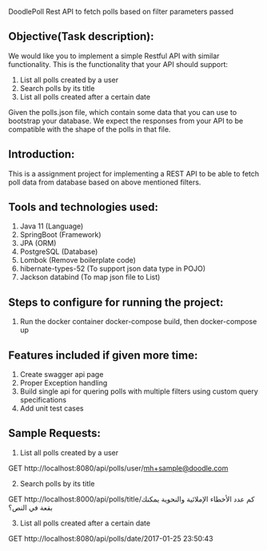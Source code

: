  DoodlePoll
Rest API to fetch polls based on filter parameters passed

Objective(Task description):
----------------------------
We would like you to implement a simple Restful API with similar functionality. This is the functionality that your API should support:

1. List all polls created by a user
2. Search polls by its title
3. List all polls created after a certain date

Given the polls.json file, which contain some data that you can use to bootstrap your database. We expect the responses from your API to be compatible with the shape of the polls in that file.

Introduction:
-------------
This is a assignment project for implementing a REST API to be able to fetch poll data from database based on above mentioned filters.

Tools and technologies used:
----------------------------
1. Java 11 (Language)
2. SpringBoot (Framework)
3. JPA (ORM)
4. PostgreSQL (Database)
5. Lombok (Remove boilerplate code)
6. hibernate-types-52 (To support json data type in POJO)
7. Jackson databind (To map json file to List)

Steps to configure for running the project:
-------------------------------------------
1. Run the docker container 
docker-compose build, then docker-compose up

Features included if given more time:
-------------------------------------------
1. Create swagger api page
2. Proper Exception handling
3. Build single api for quering polls with multiple filters using custom query specifications
4. Add unit test cases

Sample Requests:
-------------------------------------------
1. List all polls created by a user

GET http://localhost:8080/api/polls/user/mh+sample@doodle.com

2. Search polls by its title

GET http://localhost:8000/api/polls/title/كم عدد الأخطاء الإملائية والنحوية يمكنك بقعة في النص؟

3. List all polls created after a certain date

GET http://localhost:8080/api/polls/date/2017-01-25 23:50:43
